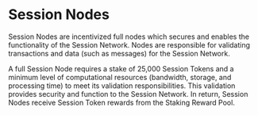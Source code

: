 # Session Nodes

Session Nodes are incentivized full nodes which secures and enables the functionality of the Session Network. Nodes are responsible for validating transactions and data (such as messages) for the Session Network.

A full Session Node requires a stake of 25,000 Session Tokens and a minimum level of computational resources (bandwidth, storage, and processing time) to meet its validation responsibilities. This validation provides security and function to the Session Network. In return, Session Nodes receive Session Token rewards from the Staking Reward Pool.
